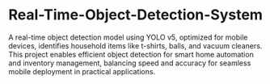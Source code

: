 # Real-Time-Object-Detection-System
  A real-time object detection model using YOLO v5, optimized for mobile devices, identifies household items like t-shirts, balls, and vacuum cleaners. This project enables efficient object detection for smart home automation and inventory management, balancing speed and accuracy for seamless mobile deployment in practical applications.
